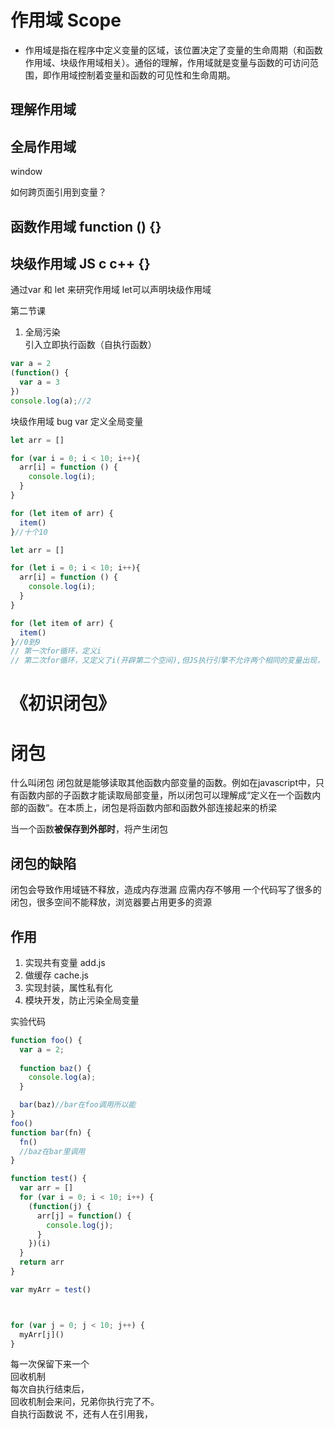 # 作用域 Scope
- 作用域是指在程序中定义变量的区域，该位置决定了变量的生命周期（和函数作用域、块级作用域相关）。通俗的理解，作用域就是变量与函数的可访问范围，即作用域控制着变量和函数的可见性和生命周期。

## 理解作用域


## 全局作用域 
  window

  如何跨页面引用到变量？
## 函数作用域 function () {}
## 块级作用域 JS c c++ {}

通过var 和 let 来研究作用域  let可以声明块级作用域



第二节课
1. 全局污染  
引入立即执行函数（自执行函数）
```js
var a = 2
(function() {
  var a = 3
})
console.log(a);//2
```

块级作用域
bug
var 定义全局变量
```js
let arr = []

for (var i = 0; i < 10; i++){
  arr[i] = function () {
    console.log(i);
  }
}

for (let item of arr) {
  item()
}//十个10
```
```js
let arr = []

for (let i = 0; i < 10; i++){
  arr[i] = function () {
    console.log(i);
  }
}

for (let item of arr) {
  item()
}//0到9
// 第一次for循环，定义i
// 第二次for循环，又定义了i(开辟第二个空间),但JS执行引擎不允许两个相同的变量出现，但有同名变量i，会覆盖
```


# 《初识闭包》
# 闭包  
什么叫闭包
闭包就是能够读取其他函数内部变量的函数。例如在javascript中，只有函数内部的子函数才能读取局部变量，所以闭包可以理解成“定义在一个函数内部的函数“。在本质上，闭包是将函数内部和函数外部连接起来的桥梁

当一个函数**被保存到外部时**，将产生闭包  
## 闭包的缺陷
闭包会导致作用域链不释放，造成内存泄漏
应需内存不够用
一个代码写了很多的闭包，很多空间不能释放，浏览器要占用更多的资源
## 作用
1. 实现共有变量 add.js
2. 做缓存 cache.js
3. 实现封装，属性私有化
4. 模块开发，防止污染全局变量





实验代码
```js
function foo() {
  var a = 2;
  
  function baz() {
    console.log(a);
  }

  bar(baz)//bar在foo调用所以能
}
foo()
function bar(fn) {
  fn()
  //baz在bar里调用
}
```
```js
function test() {
  var arr = []
  for (var i = 0; i < 10; i++) {
    (function(j) {
      arr[j] = function() {
        console.log(j);
      }
    })(i)
  }
  return arr
}

var myArr = test()



for (var j = 0; j < 10; j++) {
  myArr[j]()
}

```
每一次保留下来一个  
回收机制  
每次自执行结束后，  
回收机制会来问，兄弟你执行完了不。  
自执行函数说 不，还有人在引用我，
